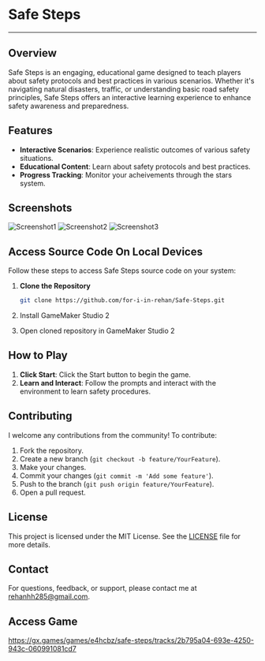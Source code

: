 # Safe Steps
---
## Overview
Safe Steps is an engaging, educational game designed to teach players about safety protocols and best practices in various scenarios. Whether it's navigating natural disasters, traffic, or understanding basic road safety principles, Safe Steps offers an interactive learning experience to enhance safety awareness and preparedness.

## Features
- **Interactive Scenarios**: Experience realistic outcomes of various safety situations.
- **Educational Content**: Learn about safety protocols and best practices.
- **Progress Tracking**: Monitor your acheivements through the stars system.

## Screenshots
![Screenshot1](Images/Screenshot(44).png)
![Screenshot2](path_to_screenshot2)
![Screenshot3](path_to_screenshot3)

## Access Source Code On Local Devices
Follow these steps to access Safe Steps source code on your system:

1. **Clone the Repository**
    ```bash
    git clone https://github.com/for-i-in-rehan/Safe-Steps.git
    ```

2. Install GameMaker Studio 2
3. Open cloned repository in GameMaker Studio 2
    
## How to Play
1. **Click Start**: Click the Start button to begin the game.
2. **Learn and Interact**: Follow the prompts and interact with the environment to learn safety procedures.


## Contributing
I welcome any contributions from the community! To contribute:

1. Fork the repository.
2. Create a new branch (`git checkout -b feature/YourFeature`).
3. Make your changes.
4. Commit your changes (`git commit -m 'Add some feature'`).
5. Push to the branch (`git push origin feature/YourFeature`).
6. Open a pull request.

## License
This project is licensed under the MIT License. See the [LICENSE](LICENSE) file for more details.

## Contact
For questions, feedback, or support, please contact me at [rehanhh285@gmail.com](mailto:rehanhh285@gmail.com).

## Access Game
https://gx.games/games/e4hcbz/safe-steps/tracks/2b795a04-693e-4250-943c-060991081cd7 


